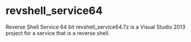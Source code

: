 # revshell_service64
Reverse Shell Service 64 bit
revshell_service64.7z is a Visual Studio 2013 project for a service that is a reverse shell.
